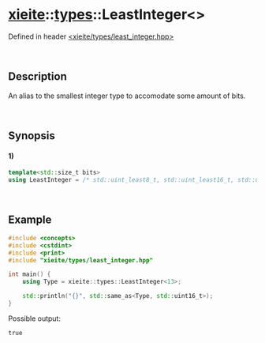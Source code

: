# [xieite](../../xieite.md)\:\:[types](../../types.md)\:\:LeastInteger\<\>
Defined in header [<xieite/types/least_integer.hpp>](../../../include/xieite/types/least_integer.hpp)

&nbsp;

## Description
An alias to the smallest integer type to accomodate some amount of bits.

&nbsp;

## Synopsis
#### 1)
```cpp
template<std::size_t bits>
using LeastInteger = /* std::uint_least8_t, std::uint_least16_t, std::uint_least32_t, or std::uint_least64_t */;
```

&nbsp;

## Example
```cpp
#include <concepts>
#include <cstdint>
#include <print>
#include "xieite/types/least_integer.hpp"

int main() {
    using Type = xieite::types::LeastInteger<13>;

    std::println("{}", std::same_as<Type, std::uint16_t>);
}
```
Possible output:
```
true
```
